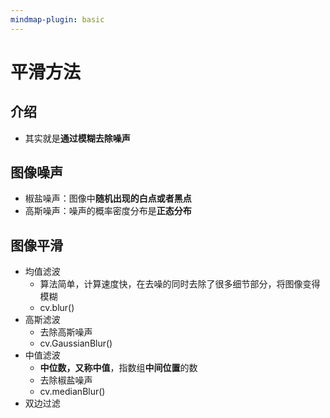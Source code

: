 ```yaml
---
mindmap-plugin: basic
---
```

# 平滑方法
## 介绍
- 其实就是**通过模糊去除噪声**
## 图像噪声
- 椒盐噪声：图像中**随机出现的白点或者黑点**
- 高斯噪声：噪声的概率密度分布是**正态分布**

## 图像平滑
- 均值滤波
	- 算法简单，计算速度快，在去噪的同时去除了很多细节部分，将图像变得模糊
	- cv.blur()
- 高斯滤波
	- 去除高斯噪声
	- cv.GaussianBlur()
- 中值滤波
	- **中位数，又称中值**，指数组**中间位置**的数
	- 去除椒盐噪声
	- cv.medianBlur()
- 双边过滤